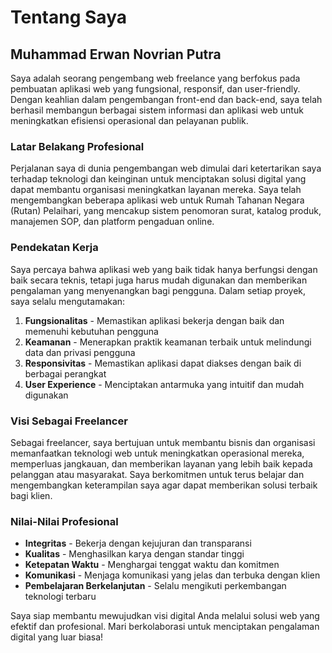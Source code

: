 # Tentang Saya

## Muhammad Erwan Novrian Putra

Saya adalah seorang pengembang web freelance yang berfokus pada pembuatan aplikasi web yang fungsional, responsif, dan user-friendly. Dengan keahlian dalam pengembangan front-end dan back-end, saya telah berhasil membangun berbagai sistem informasi dan aplikasi web untuk meningkatkan efisiensi operasional dan pelayanan publik.

### Latar Belakang Profesional

Perjalanan saya di dunia pengembangan web dimulai dari ketertarikan saya terhadap teknologi dan keinginan untuk menciptakan solusi digital yang dapat membantu organisasi meningkatkan layanan mereka. Saya telah mengembangkan beberapa aplikasi web untuk Rumah Tahanan Negara (Rutan) Pelaihari, yang mencakup sistem penomoran surat, katalog produk, manajemen SOP, dan platform pengaduan online.

### Pendekatan Kerja

Saya percaya bahwa aplikasi web yang baik tidak hanya berfungsi dengan baik secara teknis, tetapi juga harus mudah digunakan dan memberikan pengalaman yang menyenangkan bagi pengguna. Dalam setiap proyek, saya selalu mengutamakan:

1. **Fungsionalitas** - Memastikan aplikasi bekerja dengan baik dan memenuhi kebutuhan pengguna
2. **Keamanan** - Menerapkan praktik keamanan terbaik untuk melindungi data dan privasi pengguna
3. **Responsivitas** - Memastikan aplikasi dapat diakses dengan baik di berbagai perangkat
4. **User Experience** - Menciptakan antarmuka yang intuitif dan mudah digunakan

### Visi Sebagai Freelancer

Sebagai freelancer, saya bertujuan untuk membantu bisnis dan organisasi memanfaatkan teknologi web untuk meningkatkan operasional mereka, memperluas jangkauan, dan memberikan layanan yang lebih baik kepada pelanggan atau masyarakat. Saya berkomitmen untuk terus belajar dan mengembangkan keterampilan saya agar dapat memberikan solusi terbaik bagi klien.

### Nilai-Nilai Profesional

- **Integritas** - Bekerja dengan kejujuran dan transparansi
- **Kualitas** - Menghasilkan karya dengan standar tinggi
- **Ketepatan Waktu** - Menghargai tenggat waktu dan komitmen
- **Komunikasi** - Menjaga komunikasi yang jelas dan terbuka dengan klien
- **Pembelajaran Berkelanjutan** - Selalu mengikuti perkembangan teknologi terbaru

Saya siap membantu mewujudkan visi digital Anda melalui solusi web yang efektif dan profesional. Mari berkolaborasi untuk menciptakan pengalaman digital yang luar biasa!
